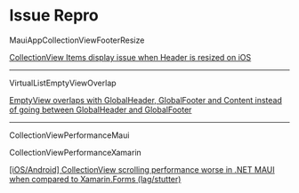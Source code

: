 # Issue Repro

MauiAppCollectionViewFooterResize

[CollectionView Items display issue when Header is resized on iOS](https://github.com/dotnet/maui/issues/12429)

---

VirtualListEmptyViewOverlap

[EmptyView overlaps with GlobalHeader, GlobalFooter and Content instead of going between GlobalHeader and GlobalFooter](https://github.com/Redth/Maui.VirtualListView/issues/31)

---

CollectionViewPerformanceMaui

CollectionViewPerformanceXamarin

[[iOS/Android] CollectionView scrolling performance worse in .NET MAUI when compared to Xamarin.Forms (lag/stutter)](https://github.com/dotnet/maui/issues/21580)
